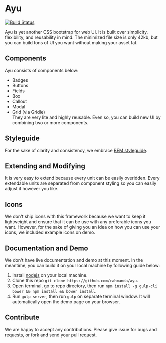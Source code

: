 # Ayu  
[![Build Status](https://travis-ci.org/rahmanda/ayu.svg?branch=master)](https://travis-ci.org/rahmanda/ayu)

Ayu is yet another CSS bootstrap for web UI. It is built over simplicity, flexibility, and reusability in mind. The minimized file size is only 42kb, but you can build tons of UI you want without making your asset fat.

## Components  
Ayu consists of components below:  
- Badges  
- Buttons  
- Fields  
- Box  
- Callout  
- Modal  
- Grid (via Gridle)  
They are very lite and highly reusable. Even so, you can build new UI by combining two or more components.

## Styleguide  
For the sake of clarity and consistency, we embrace [BEM styleguide](http://getbem.com/introduction/). 

## Extending and Modifying  
It is very easy to extend because every unit can be easily overidden. Every extendable units are separated from component styling so you can easily adjust it however you like.  

## Icons  
We don't ship icons with this framework because we want to keep it lightweight and ensure that it can be use with any preferable icons you want. However, for the sake of giving you an idea on how you can use your icons, we included example icons on demo.  

## Documentation and Demo  
We don't have live documentation and demo at this moment. In the meantime, you can build it on your local machine by following guide below:  
1. Install [nodejs](https://nodejs.org/en/) on your local machine.  
2. Clone this repo `git clone https://github.com/rahmanda/ayu`.  
3. Open terminal, go to repo directory, then run `npm install -g gulp-cli bower && npm install && bower install`.  
4. Run `gulp server`, then run `gulp` on separate terminal window. It will automatically open the demo page on your browser.  

## Contribute  
We are happy to accept any contributions. Please give issue for bugs and requests, or fork and send your pull request.  
